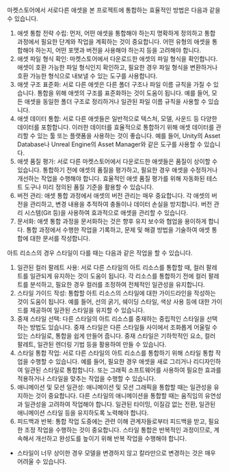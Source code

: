 마켓스토어에서 서로다른 애셋을 본 프로젝트에 통합하는 효율적인 방법은 다음과 같을 수 있습니다.

1. 애셋 통합 전략 수립: 먼저, 어떤 애셋을 통합해야 하는지 명확하게 정의하고 통합 과정에서 필요한 단계와 작업을 계획하는 것이 중요합니다. 어떤 유형의 애셋을 통합해야 하는지, 어떤 포맷과 버전을 사용해야 하는지 등을 고려해야 합니다.
2. 애셋 파일 형식 확인: 마켓스토어에서 다운로드한 애셋의 파일 형식을 확인합니다. 애셋이 호환 가능한 파일 형식인지 확인하고, 필요한 경우 파일 형식을 변환하거나 호환 가능한 형식으로 내보낼 수 있는 도구를 사용합니다.
3. 애셋 구조 표준화: 서로 다른 애셋은 다른 폴더 구조나 파일 이름 규칙을 가질 수 있습니다. 통합을 위해 애셋의 구조를 표준화하는 것이 도움이 됩니다. 예를 들어, 모든 애셋을 동일한 폴더 구조로 정리하거나 일관된 파일 이름 규칙을 사용할 수 있습니다.
4. 애셋 데이터 통합: 서로 다른 애셋들은 일반적으로 텍스처, 모델, 사운드 등 다양한 데이터를 포함합니다. 이러한 데이터를 효율적으로 통합하기 위해 애셋 데이터를 관리할 수 있는 툴 또는 플랫폼을 사용하는 것이 좋습니다. 예를 들어, Unity의 Asset Database나 Unreal Engine의 Asset Manager와 같은 도구를 사용할 수 있습니다.
5. 애셋 품질 평가: 서로 다른 마켓스토어에서 다운로드한 애셋들은 품질이 상이할 수 있습니다. 통합하기 전에 애셋의 품질을 평가하고, 필요한 경우 애셋을 수정하거나 개선하는 작업을 수행해야 합니다. 효율적인 애셋 품질 평가를 위해 자동화된 테스트 도구나 미리 정의된 품질 기준을 활용할 수 있습니다.
6. 버전 관리: 애셋 통합 과정에서 애셋의 버전 관리는 매우 중요합니다. 각 애셋의 버전을 관리하고, 변경 내용을 추적하여 충돌이나 데이터 손실을 방지합니다. 버전 관리 시스템(Git 등)을 사용하여 효과적으로 애셋을 관리할 수 있습니다.
7. 문서화: 애셋 통합 과정을 문서화하는 것은 향후 유지 보수와 협업을 용이하게 합니다. 통합 과정에서 수행한 작업을 기록하고, 문제 및 해결 방법을 기술하여 애셋 통합에 대한 문서를 작성합니다.

아트 리소스의 경우 스타일이 다를 때는 다음과 같은 작업을 할 수 있습니다.

1. 일관된 컬러 팔레트 사용: 서로 다른 스타일의 아트 리소스를 통합할 때, 컬러 팔레트를 일관되게 유지하는 것이 도움이 됩니다. 각 리소스를 통합하기 전에 컬러 팔레트를 분석하고, 필요한 경우 컬러를 조정하여 전체적인 일관성을 유지합니다.
2. 스타일 가이드 작성: 통합할 아트 리소스의 스타일에 대한 가이드라인을 작성하는 것이 도움이 됩니다. 예를 들어, 선의 굵기, 쉐이딩 스타일, 색상 사용 등에 대한 가이드를 제공하여 일관된 스타일을 유지할 수 있습니다.
3. 중재 스타일 선택: 다른 스타일의 아트 리소스를 중재하는 중립적인 스타일을 선택하는 방법도 있습니다. 중재 스타일은 다른 스타일들 사이에서 조화롭게 어울릴 수 있는 스타일로, 통합을 쉽게 만들어 줍니다. 중재 스타일은 기하학적인 요소, 컬러 팔레트, 일관된 렌더링 기법 등을 활용하여 만들 수 있습니다.
4. 스타일 통합 작업: 서로 다른 스타일의 아트 리소스를 통합하기 위해 스타일 통합 작업을 수행할 수 있습니다. 예를 들어, 필요한 경우 애셋을 새로 그리거나 리디자인하여 일관된 스타일로 통합합니다. 또는 그래픽 소프트웨어를 사용하여 필요한 효과를 적용하거나 스타일을 맞추는 작업을 수행할 수 있습니다.
5. 애니메이션 및 모션 일관성: 애니메이션 및 모션 그래픽을 통합할 때는 일관성을 유지하는 것이 중요합니다. 다른 스타일의 애니메이션을 통합할 때는 움직임의 유연성과 일관성을 고려하여 작업해야 합니다. 일관된 타이밍, 이질감 없는 전환, 일관된 애니메이션 스타일 등을 유지하도록 노력해야 합니다.
6. 피드백과 반복: 통합 작업 도중에는 관련 이해 관계자들로부터 피드백을 받고, 필요한 조정 작업을 수행하는 것이 중요합니다. 스타일 통합은 반복적인 과정이므로, 계속해서 개선하고 완성도를 높이기 위해 반복 작업을 수행해야 합니다.

* 스타일이 너무 상이한 경우 모델을 변경하지 않고 칼라만으로 변경하는 것은 매우 어려울 수 있습니다.